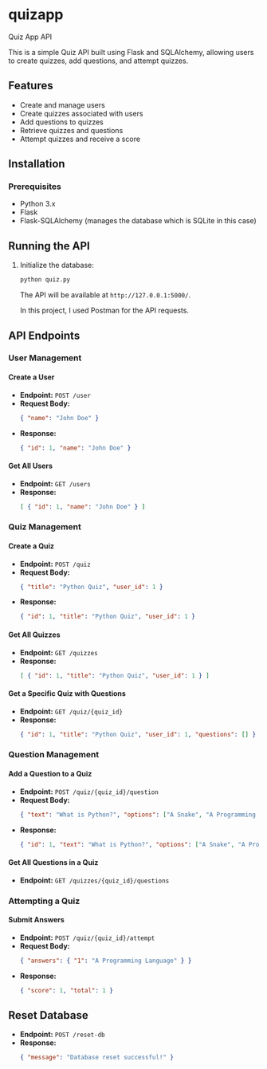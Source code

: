 # quizapp
Quiz App API

This is a simple Quiz API built using Flask and SQLAlchemy, allowing users to create quizzes, add questions, and attempt quizzes.

## Features
- Create and manage users
- Create quizzes associated with users
- Add questions to quizzes
- Retrieve quizzes and questions
- Attempt quizzes and receive a score

## Installation
### Prerequisites
- Python 3.x
- Flask
- Flask-SQLAlchemy (manages the database which is SQLite in this case)


## Running the API
1. Initialize the database:
   ```sh
   python quiz.py
   ```
   The API will be available at `http://127.0.0.1:5000/`.

   In this project, I used Postman for the API requests.

## API Endpoints

### User Management
#### Create a User
- **Endpoint:** `POST /user`
- **Request Body:**
  ```json
  { "name": "John Doe" }
  ```
- **Response:**
  ```json
  { "id": 1, "name": "John Doe" }
  ```

#### Get All Users
- **Endpoint:** `GET /users`
- **Response:**
  ```json
  [ { "id": 1, "name": "John Doe" } ]
  ```

### Quiz Management
#### Create a Quiz
- **Endpoint:** `POST /quiz`
- **Request Body:**
  ```json
  { "title": "Python Quiz", "user_id": 1 }
  ```
- **Response:**
  ```json
  { "id": 1, "title": "Python Quiz", "user_id": 1 }
  ```

#### Get All Quizzes
- **Endpoint:** `GET /quizzes`
- **Response:**
  ```json
  [ { "id": 1, "title": "Python Quiz", "user_id": 1 } ]
  ```

#### Get a Specific Quiz with Questions
- **Endpoint:** `GET /quiz/{quiz_id}`
- **Response:**
  ```json
  { "id": 1, "title": "Python Quiz", "user_id": 1, "questions": [] }
  ```

### Question Management
#### Add a Question to a Quiz
- **Endpoint:** `POST /quiz/{quiz_id}/question`
- **Request Body:**
  ```json
  { "text": "What is Python?", "options": ["A Snake", "A Programming Language"], "correct_answer": "A Programming Language" }
  ```
- **Response:**
  ```json
  { "id": 1, "text": "What is Python?", "options": ["A Snake", "A Programming Language"], "correct_answer": "A Programming Language" }
  ```

#### Get All Questions in a Quiz
- **Endpoint:** `GET /quizzes/{quiz_id}/questions`

### Attempting a Quiz
#### Submit Answers
- **Endpoint:** `POST /quiz/{quiz_id}/attempt`
- **Request Body:**
  ```json
  { "answers": { "1": "A Programming Language" } }
  ```
- **Response:**
  ```json
  { "score": 1, "total": 1 }
  ```

## Reset Database
- **Endpoint:** `POST /reset-db`
- **Response:**
  ```json
  { "message": "Database reset successful!" }
  ```

